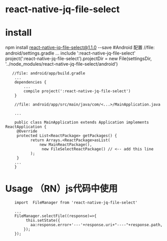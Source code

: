 # react-native-jq-file-select
# install
npm install react-native-jq-file-select@1.1.0  --save
#Android 配置
        //file: android/settings.gradle
        ...
        include ':react-native-jq-file-select'
        project(':react-native-jq-file-select').projectDir = new File(settingsDir, '../node_modules/react-native-jq-file-select/android')
       
       //file: android/app/build.gradle
        ...
        dependencies {
            ...
            compile project(':react-native-jq-file-select')
        }

        //file: android/app/src/main/java/com/<...>/MainApplication.java

        ...
       
        public class MainApplication extends Application implements ReactApplication {
         @Override
         protected List<ReactPackage> getPackages() {
               return Arrays.<ReactPackage>asList(
                   new MainReactPackage(),
                    new FileSelectReactPackage() // <-- add this line
               );
         }
        ...
        }
# Usage （RN）js代码中使用
        import  FileManager from 'react-native-jq-file-select'
        
        ...
        FileManager.selectFile((response)=>{
             this.setState({
               aa:response.error+'---'+response.uri+"----"+response.path,
            });
        });

